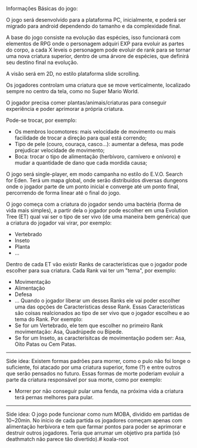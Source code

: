 Informações Básicas do jogo:

O jogo será desenvolvido para a plataforma PC, inicialmente, e poderá ser migrado para android dependendo do tamanho e da complexidade final.

A base do jogo consiste na evolução das espécies, isso funcionará com elementos de RPG onde o personagem adquiri EXP para evoluir as partes do corpo, a cada X leveis o personagem pode evoluir de rank para se tornar uma nova criatura superior, dentro de uma árvore de espécies, que definirá seu destino final na evolução.

A visão será em 2D, no estilo plataforma slide scrolling.

Os jogadores controlam uma criatura que se move verticalmente, localizado sempre no centro da tela, como no Super Mario World.

O jogador precisa comer plantas/animais/criaturas para conseguir experiência e poder aprimorar a própria criatura.

Pode-se trocar, por exemplo:
 - Os membros locomotores: mais velocidade de movimento ou mais facilidade de trocar a direção para qual está correndo;
 - Tipo de pele (couro, couraça, casco...): aumentar a defesa, mas pode prejudicar velocidade de movimento; 
 - Boca: trocar o tipo de alimentação (herbívoro, carnívero e onívoro) e mudar a quantidade de dano que cada mordida causa;
 
O jogo será single-player, em modo campanha no estilo do E.V.O. Search for Eden. Terá um mapa global, onde serão distribuídos diversas dungeons onde o jogador parte de um ponto inicial e converge até um ponto final, percorrendo de forma linear até o final do jogo.


O jogo começa com a criatura do jogador sendo uma bactéria (forma de vida mais simples), a partir dela o jogador pode escolher em uma Evolution Tree (ET) qual vai ser o tipo de ser vivo (de uma maneira bem genérica) que a criatura do jogador vai virar, por exemplo:
 - Vertebrado
 - Inseto
 - Planta
 - ...

Dentro de cada ET vão existir Ranks de características que o jogador pode escolher para sua criatura. Cada Rank vai ter um "tema", por exemplo:    
 - Movimentação 
 - Alimentação
 - Defesa
 - ...
Quando o jogador liberar um desses Ranks ele vai poder escolher uma das opções de Características desse Rank. Essas Características são coisas realcionados ao tipo de ser vivo que o jogador escolheu e ao tema do Rank. Por exemplo:
 - Se for um Vertebrado, ele tem que escolher no primeiro Rank movimentação: Asa, Quadrúpede ou Bípede.
 - Se for um Inseto, as caracterísitcas de movimentação podem ser: Asa, Oito Patas ou Cem Patas.

----
Side idea: Existem formas padrões para morrer, como o pulo não foi longe o suficiente, foi atacado por uma criatura superior, fome (?) e entre outros que serão pensados no futuro. Essas formas de morte poderiam evoluir a parte da criatura responsável por sua morte, como por exemplo:
 - Morrer por não conseguir pular uma fenda, na próxima vida a criatura terá pernas melhores para pular.
 
----
Side idea: O jogo pode funcionar como num MOBA, dividido em partidas de 10~20min. No início de cada partida os jogadores começam apenas com alimentação herbívora e tem que farmar pontos para poder se aprimorar e destruir outros jogadores. Teria que arrumar um objetivo pra partida (só deathmatch não parece tão divertido).# koala-root
